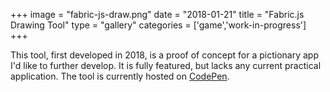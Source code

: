 +++
image = "fabric-js-draw.png"
date = "2018-01-21"
title = "Fabric.js Drawing Tool"
type = "gallery"
categories = ['game','work-in-progress']
+++

This tool, first developed in 2018, is a proof of concept for a pictionary app I'd like to further develop. It is fully featured, but lacks any current practical application. The tool is currently hosted on [CodePen](https://cdpn.io/robpetrin/debug/MWKKwgO).